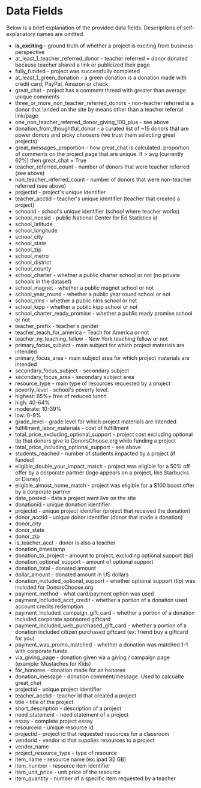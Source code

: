 # Data Fields
Below is a brief explanation of the provided data fields. Descriptions of self-explanatory names are omitted.

- <b> is_exciting </b> - ground truth of whether a project is exciting from business perspective
- at_least_1_teacher_referred_donor - teacher referred = donor donated because teacher shared a link or publicized their page
- fully_funded - project was successfully completed
- at_least_1_green_donation - a green donation is a donation made with credit card, PayPal, Amazon or check
- great_chat - project has a comment thread with greater than average unique comments
- three_or_more_non_teacher_referred_donors - non-teacher referred is a donor that landed on the site by means other than a teacher referral link/page
- one_non_teacher_referred_donor_giving_100_plus - see above
- donation_from_thoughtful_donor - a curated list of ~15 donors that are power donors and picky choosers (we trust them selecting great projects)
- great_messages_proportion -  how great_chat is calculated. proportion of comments on the project page that are unique. If > avg (currently 62%) then great_chat = True
- teacher_referred_count - number of donors that were teacher referred (see above)
- non_teacher_referred_count - number of donors that were non-teacher referred (see above)
- projectid - project's unique identifier
- teacher_acctid - teacher's unique identifier (teacher that created a project)
- schoolid - school's unique identifier (school where teacher works)
- school_ncesid - public National Center for Ed Statistics id
- school_latitude
- school_longitude
- school_city
- school_state
- school_zip
- school_metro
- school_district
- school_county
- school_charter - whether a public charter school or not (no private schools in the dataset)
- school_magnet - whether a public magnet school or not
- school_year_round - whether a public year round school or not
- school_nlns - whether a public nlns school or not
- school_kipp - whether a public kipp school or not
- school_charter_ready_promise - whether a public ready promise school or not
- teacher_prefix - teacher's gender
- teacher_teach_for_america - Teach for America or not
- teacher_ny_teaching_fellow - New York teaching fellow or not
- primary_focus_subject - main subject for which project materials are intended
- primary_focus_area - main subject area for which project materials are intended
- secondary_focus_subject - secondary subject
- secondary_focus_area - secondary subject area
- resource_type - main type of resources requested by a project
- poverty_level - school's poverty level.
- highest: 65%+ free of reduced lunch
- high: 40-64%
- moderate: 10-39%
- low: 0-9%
- grade_level - grade level for which project materials are intended
- fulfillment_labor_materials - cost of fulfillment
- total_price_excluding_optional_support - project cost excluding optional tip that donors give to DonorsChoose.org while funding a project
- total_price_including_optional_support - see above
- students_reached - number of students impacted by a project (if funded)
- eligible_double_your_impact_match - project was eligible for a 50% off offer by a corporate partner (logo appears on a project, like Starbucks or Disney)
- eligible_almost_home_match - project was eligible for a $100 boost offer by a corporate partner
- date_posted - data a project went live on the site
- donationid - unique donation identifier
- projectid - unique project identifier (project that received the donation)
- donor_acctid - unique donor identifier (donor that made a donation)
- donor_city
- donor_state
- donor_zip
- is_teacher_acct - donor is also a teacher
- donation_timestamp
- donation_to_project - amount to project, excluding optional support (tip)
- donation_optional_support - amount of optional support
- donation_total - donated amount
- dollar_amount - donated amount in US dollars
- donation_included_optional_support - whether optional support (tip) was included for DonorsChoose.org
- payment_method - what card/payment option was used
- payment_included_acct_credit - whether a portion of a donation used account credits redemption
- payment_included_campaign_gift_card - whether a portion of a donation included corporate sponsored giftcard
- payment_included_web_purchased_gift_card - whether a portion of a donation included citizen purchased giftcard (ex: friend buy a giftcard for you)
- payment_was_promo_matched - whether a donation was matched 1-1 with corporate funds
- via_giving_page - donation given via a giving / campaign page (example: Mustaches for Kids)
- for_honoree - donation made for an honoree
- donation_message - donation comment/message. Used to calcualte great_chat
- projectid - unique project identifier
- teacher_acctid - teacher id that created a project
- title - title of the project
- short_description - description of a project
- need_statement - need statement of a project
- essay - complete project essay
- resourceid - unique resource id
- projectid - project id that requested resources for a classroom
- vendorid - vendor id that supplies resources to a project
- vendor_name
- project_resource_type - type of resource
- item_name - resource name (ex: ipad 32 GB)
- item_number - resource item identifier
- item_unit_price - unit price of the resource
- item_quantity - number of a specific item requested by a teacher
